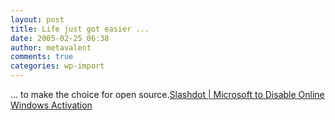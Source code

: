 ```yaml
---
layout: post
title: Life just got easier ...
date: 2005-02-25 06:38
author: metavalent
comments: true
categories: wp-import
---
```

... to make the choice for open source.<a href="https://it.slashdot.org/article.pl?sid=05/02/25/0350219&amp;from=rss">Slashdot | Microsoft to Disable Online Windows Activation</a>
